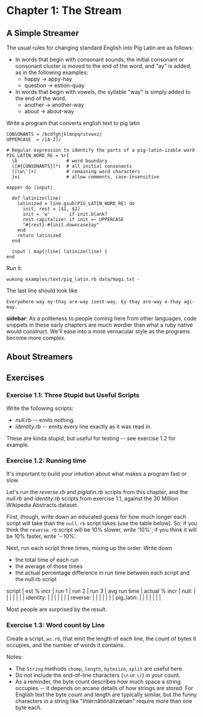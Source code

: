 # Chapter 1: The Stream

## A Simple Streamer

The usual rules for changing standard English into Pig Latin are as follows:

* In words that begin with consonant sounds, the initial consonant or consonant cluster is moved to the end of the word, and "ay" is added, as in the following examples:
  - happy → appy-hay
  - question → estion-quay
* In words that begin with vowels, the syllable "way" is simply added to the end of the word.
  - another → another-way
  - about   → about-way

Write a program that converts english text to pig latin
    
    CONSONANTS = /bcdfghjklmnpqrstvwxz/
    UPPERCASE  = /[A-Z]/

    # Regular expression to identify the parts of a pig-latin-izable word
    PIG_LATIN_WORD_RE = %r{
      \b                  # word boundary
      ([#{CONSONANTS}]*)  # all initial consonants
      ([\w\']+)           # remaining word characters
      }xi                 # allow comments, case-insensitive

    mapper do |input|

      def latinize(line)
        latinized = line.gsub(PIG_LATIN_WORD_RE) do
          init, rest = [$1, $2]
          init = 'w'       if init.blank?
          rest.capitalize! if init =~ UPPERCASE
          "#{rest}-#{init.downcase}ay"
        end
        return latinized
      end

      input | map{|line| latinize(line) }
    end

Run it:

    wukong examples/text/pig_latin.rb data/magi.txt -

The last line should look like

    Everywhere-way ey-thay are-way isest-way. Ey-thay are-way e-thay agi-may.

**sidebar**: As a politeness to people coming here from other languages, code snippets in these early chapters are much wordier than what a ruby native would construct. We'll ease into a more vernacular style as the programs become more complex.


## About Streamers




## Exercises

### Exercise 1.1: Three Stupid but Useful Scripts

Write the following scripts:

* *null.rb*      -- emits nothing.
* *identity.rb*  -- emits every line exactly as it was read in.

These are kinda stupid, but useful for testing -- see exercise 1.2 for example.

### Exercise 1.2: Running time

It's important to build your intuition about what makes a program fast or slow. 

Let's run the *reverse.rb* and *piglatin.rb* scripts from this chapter, and the *null.rb* and *identity.rb* scripts from exercise 1.1, against the 30 Million Wikipedia Abstracts dataset.

First, though, write down an educated guess for how much longer each script will take than the `null.rb` script takes (use the table below). So, if you think the `reverse.rb` script will be 10% slower, write '10%'; if you think it will be 10% faster, write '- 10%'.

Next, run each script three times, mixing up the order. Write down 

* the total time of each run
* the average of those times
* the actual percentage difference in run time between each script and the null.rb script

script     | est % incr | run 1 | run 2 | run 3 | avg run time | actual % incr |
null:      |            |       |       |       |              |               |
identity:  |            |       |       |       |              |               |
reverse:   |            |       |       |       |              |               |
pig_latin: |            |       |       |       |              |               |

Most people are surprised by the result.

### Exercise 1.3: Word count by Line

Create a script, `wc.rb`, that emit the length of each line, the count of bytes it occupies, and the number of words it contains. 

Notes:

* The `String` methods `chomp`, `length`, `bytesize`, `split` are useful here.
* Do not include the end-of-line characters (`\n` or `\r`) in your count.
* As a reminder, the byte count describes how much space a string occupies -- it depends on arcane details of how strings are stored. For English text the byte count and length are typically similar, but the funny characters in a string like "Iñtërnâtiônàlizætiøn" require more than one byte each.
